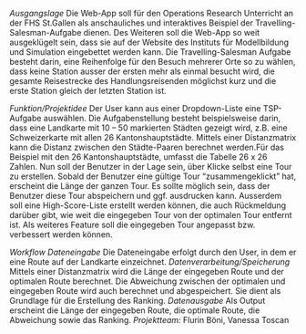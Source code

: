 *Ausgangslage*
Die Web-App soll für den Operations Research Unterricht an der FHS St.Gallen als anschauliches und interaktives Beispiel der Travelling-Salesman-Aufgabe dienen. Des Weiteren soll die Web-App so weit ausgeklügelt sein, dass sie auf der Website des Instituts für Modellbildung und Simulation eingebettet werden kann.
Die Travelling-Salesman Aufgabe besteht darin, eine Reihenfolge für den Besuch mehrerer Orte so zu wählen, dass keine Station ausser der ersten mehr als einmal besucht wird, die gesamte Reisestrecke des Handlungsreisenden möglichst kurz und die erste Station gleich der letzten Station ist.

*Funktion/Projektidee*
Der User kann aus einer Dropdown-Liste eine TSP-Aufgabe auswählen. Die Aufgabenstellung besteht beispielsweise darin, dass eine Landkarte mit 10 – 50 markierten Städten gezeigt wird, z.B. eine Schweizerkarte mit allen 26 Kantonshauptstädte. Mittels einer Distanzmatrix kann die Distanz zwischen den Städte-Paaren berechnet werden.Für das Beispiel mit den 26 Kantonshauptstädte, umfasst die Tabelle 26 x 26 Zahlen. 
Nun soll der Benutzer in der Lage sein, über Klicke selbst eine Tour zu erstellen. Sobald der Benutzer eine gültige Tour “zusammengeklickt” hat, erscheint die Länge der ganzen Tour. Es sollte möglich sein, dass der Benutzer diese Tour abspeichern und ggf. ausdrucken kann. Ausserdem soll eine High-Score-Liste erstellt werden können, die auch Rückmeldung darüber gibt, wie weit die eingegeben Tour von der optimalen Tour entfernt ist. Als weiteres Feature soll die eingegeben Tour angepasst bzw. verbessert werden können.

*Workflow*
*Dateneingabe*
Die Dateneingabe erfolgt durch den User, in dem er eine Route auf der Landkarte einzeichnet.
*Datenverarbeitung/Speicherung*
Mittels einer Distanzmatrix wird die Länge der eingegeben Route und der optimalen Route berechnet. Die Abweichung zwischen der optimalen und eingegeben Route wird auch berechnet und abgespeichert. Sie dient als Grundlage für die Erstellung des Ranking.
*Datenausgabe*
Als Output erscheint die Länge der eingegeben Route, die optimale Route, die Abweichung sowie das Ranking.
*Projektteam:* Flurin Böni, Vanessa Toscan
